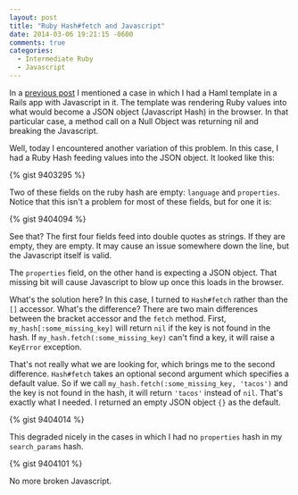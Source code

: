 ```yaml
---
layout: post
title: "Ruby Hash#fetch and Javascript"
date: 2014-03-06 19:21:15 -0600
comments: true
categories:
  - Intermediate Ruby
  - Javascript
---
```


In a [previous
post](/blog/2014/03/05/the-null-object-pattern-and-method-missing-in-ruby/) I
mentioned a case in which I had a Haml template in a Rails app with Javascript
in it. The template was rendering Ruby values into what would become a JSON
object (Javascript Hash) in the browser. In that particular case, a method call
on a Null Object was returning nil and breaking the Javascript.

Well, today I encountered another variation of this problem. In this case, I
had a Ruby Hash feeding values into the JSON object. It looked like this:

{% gist 9403295 %}

Two of these fields on the ruby hash are empty: `language` and `properties`.
Notice that this isn't a problem for most of these fields, but for one it is:

{% gist 9404094 %}

See that? The first four fields feed into double quotes as strings. If they are
empty, they are empty. It may cause an issue somewhere down the line, but the
Javascript itself is valid.

The `properties` field, on the other hand is expecting a JSON object. That
missing bit will cause Javascript to blow up once this loads in the browser.

What's the solution here? In this case, I turned to `Hash#fetch` rather than
the `[]` accessor. What's the difference? There are two main differences
between the bracket accessor and the `fetch` method. First,
`my_hash[:some_missing_key]` will return `nil` if the key is not found in the
hash. If `my_hash.fetch(:some_missing_key)` can't find a key, it will raise a
`KeyError` exception.

That's not really what we are looking for, which brings me to the second
difference. `Hash#fetch` takes an optional second argument which specifies a
default value. So if we call `my_hash.fetch(:some_missing_key, 'tacos')` and
the key is not found in the hash, it will return `'tacos'` instead of `nil`.
That's exactly what I needed. I returned an empty JSON object `{}` as the
default.

{% gist 9404014 %}

This degraded nicely in the cases in which I had no `properties` hash in my
`search_params` hash.

{% gist 9404101 %}

No more broken Javascript.
